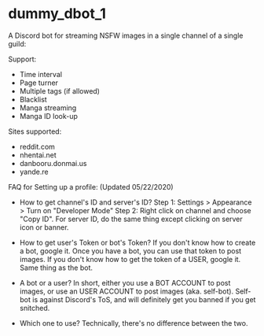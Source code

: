 # dummy_dbot_1
A Discord bot for streaming NSFW images in a single channel of a single guild:

Support:
+ Time interval
+ Page turner
+ Multiple tags (if allowed)
+ Blacklist
+ Manga streaming
+ Manga ID look-up

Sites supported:
+ reddit.com
+ nhentai.net
+ danbooru.donmai.us
+ yande.re

FAQ for Setting up a profile: (Updated 05/22/2020)
+ How to get channel's ID and server's ID?
Step 1: Settings > Appearance > Turn on "Developer Mode"
Step 2: Right click on channel and choose "Copy ID". For server ID, do the same thing except clicking on server icon or banner.

+ How to get user's Token or bot's Token?
If you don't know how to create a bot, google it. Once you have a bot, you can use that token to post images.
If you don't know how to get the token of a USER, google it. Same thing as the bot.

+ A bot or a user?
In short, either you use a BOT ACCOUNT to post images, or use an USER ACCOUNT to post images (aka. self-bot).
Self-bot is against Discord's ToS, and will definitely get you banned if you get snitched.

+ Which one to use?
Technically, there's no difference between the two.
